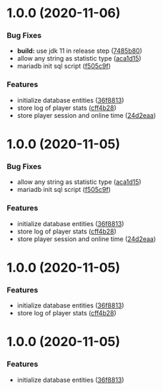 # 1.0.0 (2020-11-06)


### Bug Fixes

* **build:** use jdk 11 in release step ([7485b80](https://github.com/Silthus/sStats/commit/7485b80e0682ac0544ee74a86d6ee96f386c389f))
* allow any string as statistic type ([aca1d15](https://github.com/Silthus/sStats/commit/aca1d15535e577f6af79809b8474fb360dde5c49))
* mariadb init sql script ([f505c9f](https://github.com/Silthus/sStats/commit/f505c9fe316f210d9ebeeeea2eaf12335c9912d3))


### Features

* initialize database entities ([36f8813](https://github.com/Silthus/sStats/commit/36f88137b9a48b4e8b0c9564ffe3c69a2957fa28))
* store log of player stats ([cff4b28](https://github.com/Silthus/sStats/commit/cff4b281563bcc23e30ce4b1aa4cd3b6efac6b67))
* store player session and online time ([24d2eaa](https://github.com/Silthus/sStats/commit/24d2eaa789bc5666e37c43fec8416e75a631adbf))

# 1.0.0 (2020-11-05)


### Bug Fixes

* allow any string as statistic type ([aca1d15](https://github.com/Silthus/sStats/commit/aca1d15535e577f6af79809b8474fb360dde5c49))
* mariadb init sql script ([f505c9f](https://github.com/Silthus/sStats/commit/f505c9fe316f210d9ebeeeea2eaf12335c9912d3))


### Features

* initialize database entities ([36f8813](https://github.com/Silthus/sStats/commit/36f88137b9a48b4e8b0c9564ffe3c69a2957fa28))
* store log of player stats ([cff4b28](https://github.com/Silthus/sStats/commit/cff4b281563bcc23e30ce4b1aa4cd3b6efac6b67))
* store player session and online time ([24d2eaa](https://github.com/Silthus/sStats/commit/24d2eaa789bc5666e37c43fec8416e75a631adbf))

# 1.0.0 (2020-11-05)


### Features

* initialize database entities ([36f8813](https://github.com/Silthus/sStats/commit/36f88137b9a48b4e8b0c9564ffe3c69a2957fa28))
* store log of player stats ([cff4b28](https://github.com/Silthus/sStats/commit/cff4b281563bcc23e30ce4b1aa4cd3b6efac6b67))

# 1.0.0 (2020-11-05)


### Features

* initialize database entities ([36f8813](https://github.com/Silthus/sStats/commit/36f88137b9a48b4e8b0c9564ffe3c69a2957fa28))
